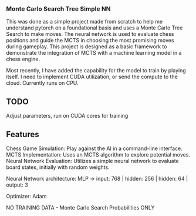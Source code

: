 ### Monte Carlo Search Tree Simple NN

This was done as a simple project made from scratch to help me understand pytorch on a foundational basis and uses a Monte Carlo Tree Search to make moves.  The neural network is used to evaluate chess positions and guide the MCTS in choosing the most promising moves during gameplay. This project is designed as a basic framework to demonstrate the integration of MCTS with a machine learning model in a chess engine.

Most recently, I have added the capability for the model to train by playing itself. I need to implement CUDA utilization, or send the compute to the cloud. Currently runs on CPU. 

## TODO

Adjust parameters, run on CUDA cores for training

## Features 

Chess Game Simulation: Play against the AI in a command-line interface.
MCTS Implementation: Uses an MCTS algorithm to explore potential moves.
Neural Network Evaluation: Utilizes a simple neural network to evaluate board states, initially with random weights.


Neural Network architecture: MLP -> input: 768 | hidden: 256 | hidden: 64 | output: 3

Optimizer: Adam

NO TRAINING DATA - Monte Carlo Search Probabilities ONLY 
